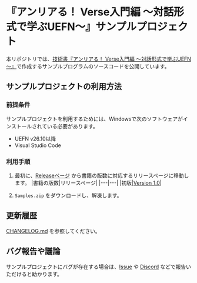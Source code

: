 # 『アンリアる！ Verse入門編 ～対話形式で学ぶUEFN～』サンプルプロジェクト

本リポジトリでは、[技術書『アンリアる！ Verse入門編 ～対話形式で学ぶUEFN～』](https://colory-games.booth.pm/items/5224756)で作成するサンプルプログラムのソースコードを公開しています。

## サンプルプロジェクトの利用方法

### 前提条件

サンプルプロジェクトを利用するためには、Windowsで次のソフトウェアがインストールされている必要があります。

* UEFN v26.10以降
* Visual Studio Code

### 利用手順

1. 最初に、[Releaseページ](https://github.com/colory-games/Unreal-VerseBeginnerEdition-Samples/releases) から書籍の版数に対応するリリースページに移動します。
   |書籍の版数|リリースページ|
   |---|---|
   |初版|[Version 1.0](https://github.com/colory-games/Unreal-VerseBeginnerEdition-Samples/releases/tag/v1.0.0)|

1. `Samples.zip` をダウンロードし、解凍します。

## 更新履歴

[CHANGELOG.md](CHANGELOG.md) を参照してください。

## バグ報告や議論

サンプルプロジェクトにバグが存在する場合は、[Issue](https://github.com/colory-games/Unreal-VerseBeginnerEdition-Samples/issues) や [Discord](https://discord.gg/F9cRxfAuJd) などで報告いただけると助かります。
